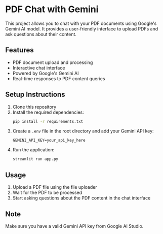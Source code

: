 
# PDF Chat with Gemini

This project allows you to chat with your PDF documents using Google's Gemini AI model. It provides a user-friendly interface to upload PDFs and ask questions about their content.

## Features

- PDF document upload and processing
- Interactive chat interface
- Powered by Google's Gemini AI
- Real-time responses to PDF content queries

## Setup Instructions

1. Clone this repository
2. Install the required dependencies:
   ```bash
   pip install -r requirements.txt
   ```
3. Create a `.env` file in the root directory and add your Gemini API key:
   ```
   GEMINI_API_KEY=your_api_key_here
   ```
4. Run the application:
   ```bash
   streamlit run app.py
   ```


## Usage

1. Upload a PDF file using the file uploader
2. Wait for the PDF to be processed
3. Start asking questions about the PDF content in the chat interface

## Note

Make sure you have a valid Gemini API key from Google AI Studio.

